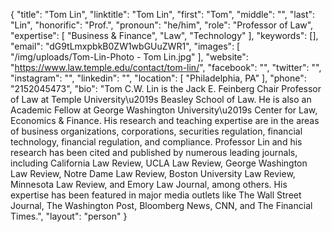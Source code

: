 {
  "title": "Tom Lin",
  "linktitle": "Tom Lin",
  "first": "Tom",
  "middle": "",
  "last": "Lin",
  "honorific": "Prof.",
  "pronoun": "he/him",
  "role": "Professor of Law",
  "expertise": [
    "Business & Finance",
    "Law",
    "Technology"
  ],
  "keywords": [],
  "email": "dG9tLmxpbkB0ZW1wbGUuZWR1",
  "images": [
    "/img/uploads/Tom-Lin-Photo - Tom Lin.jpg"
  ],
  "website": "https://www.law.temple.edu/contact/tom-lin/",
  "facebook": "",
  "twitter": "",
  "instagram": "",
  "linkedin": "",
  "location": [
    "Philadelphia, PA"
  ],
  "phone": "2152045473",
  "bio": "Tom C.W. Lin is the Jack E. Feinberg Chair Professor of Law at Temple University\u2019s Beasley School of Law.  He is also an Academic Fellow at George Washington University\u2019s Center for Law, Economics & Finance.  His research and teaching expertise are in the areas of business organizations, corporations, securities regulation, financial technology, financial regulation, and compliance. Professor Lin and his research has been cited and published by numerous leading journals, including California Law Review, UCLA Law Review, George Washington Law Review, Notre Dame Law Review, Boston University Law Review, Minnesota Law Review, and Emory Law Journal, among others.  His expertise has been featured in major media outlets like The Wall Street Journal, The Washington Post, Bloomberg News, CNN, and The Financial Times.",
  "layout": "person"
}
